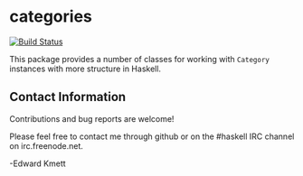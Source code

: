 categories
==========

[![Build Status](https://secure.travis-ci.org/ekmett/categories.png?branch=master)](http://travis-ci.org/ekmett/categories)

This package provides a number of classes for working with `Category` instances with more structure in Haskell.

Contact Information
-------------------

Contributions and bug reports are welcome!

Please feel free to contact me through github or on the #haskell IRC channel on irc.freenode.net.

-Edward Kmett
